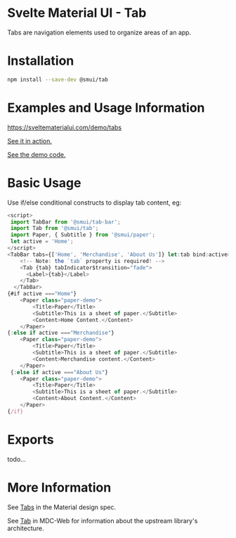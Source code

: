 # Svelte Material UI - Tab

Tabs are navigation elements used to organize areas of an app.

# Installation

```sh
npm install --save-dev @smui/tab
```

# Examples and Usage Information

https://sveltematerialui.com/demo/tabs

[See it in action.](https://sveltematerialui.com/demo/tabs)

[See the demo code.](/site/src/routes/demo/tabs/)

# Basic Usage

Use if/else conditional constructs to display tab content, eg:

```javascript
<script>
 import TabBar from '@smui/tab-bar';
 import Tab from '@smui/tab';
 import Paper, { Subtitle } from '@smui/paper';
 let active = 'Home';
</script>
<TabBar tabs={['Home', 'Merchandise', 'About Us']} let:tab bind:active>
    <!-- Note: the `tab` property is required! -->
    <Tab {tab} tabIndicator$transition="fade">
      <Label>{tab}</Label>
    </Tab>
  </TabBar>
{#if active ==="Home"}
	<Paper class="paper-demo">
		<Title>Paper</Title>
		<Subtitle>This is a sheet of paper.</Subtitle>
		<Content>Home Content.</Content>
	</Paper>
{:else if active ==="Merchandise"}
	<Paper class="paper-demo">
		<Title>Paper</Title>
		<Subtitle>This is a sheet of paper.</Subtitle>
		<Content>Merchandise content.</Content>
	</Paper>
 {:else if active ==="About Us"}
	<Paper class="paper-demo">
		<Title>Paper</Title>
		<Subtitle>This is a sheet of paper.</Subtitle>
		<Content>About Content.</Content>
	</Paper>
{/if}
```

# Exports

todo...

# More Information

See [Tabs](https://material.io/components/tabs) in the Material design spec.

See [Tab](https://github.com/material-components/material-components-web/tree/v14.0.0/packages/mdc-tab) in MDC-Web for information about the upstream library's architecture.
